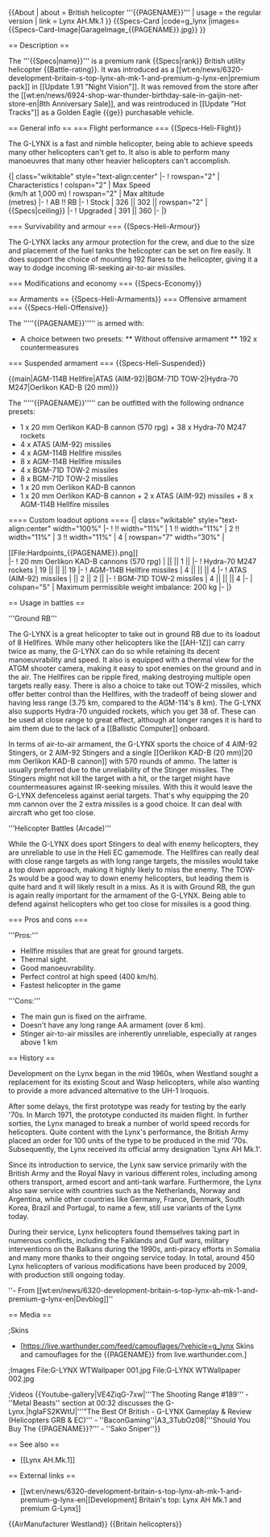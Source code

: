 {{About
| about = British helicopter '''{{PAGENAME}}'''
| usage = the regular version
| link = Lynx AH.Mk.1
}}
{{Specs-Card
|code=g_lynx
|images={{Specs-Card-Image|GarageImage_{{PAGENAME}}.jpg}}
}}

== Description ==
<!-- ''In the description, the first part should be about the history of and the creation and combat usage of the helicopter, as well as its key features. In the second part, tell the reader about the helicopter in the game. Insert a screenshot of the vehicle, so that if the novice player does not remember the vehicle by name, he will immediately understand what kind of vehicle the article is talking about.'' -->
The '''{{Specs|name}}''' is a premium rank {{Specs|rank}} British utility helicopter {{Battle-rating}}. It was introduced as a [[wt:en/news/6320-development-britain-s-top-lynx-ah-mk-1-and-premium-g-lynx-en|premium pack]] in [[Update 1.91 "Night Vision"]]. It was removed from the store after the [[wt:en/news/6924-shop-war-thunder-birthday-sale-in-gaijin-net-store-en|8th Anniversary Sale]], and was reintroduced in [[Update "Hot Tracks"]] as a Golden Eagle {{ge}} purchasable vehicle.

== General info ==
=== Flight performance ===
{{Specs-Heli-Flight}}
<!-- ''Describe how the helicopter behaves in the air. Speed, manoeuvrability, acceleration and allowable loads - these are the most important characteristics of the vehicle.'' -->
The G-LYNX is a fast and nimble helicopter, being able to achieve speeds many other helicopters can't get to. It also is able to perform many manoeuvres that many other heavier helicopters can't accomplish.

{| class="wikitable" style="text-align:center"
|-
! rowspan="2" | Characteristics
! colspan="2" | Max Speed<br>(km/h at 1,000 m)
! rowspan="2" | Max altitude<br>(metres)
|-
! AB !! RB
|-
! Stock
| 326 || 302 || rowspan="2" | {{Specs|ceiling}}
|-
! Upgraded
| 391 || 360
|-
|}

=== Survivability and armour ===
{{Specs-Heli-Armour}}
<!-- ''Examine the survivability of the helicopter. Note how vulnerable the structure is and how secure the pilot is, whether the fuel tanks are armoured, etc. Describe the armour, if there is any, and also mention the vulnerability of other critical systems.'' -->
The G-LYNX lacks any armour protection for the crew, and due to the size and placement of the fuel tanks the helicopter can be set on fire easily. It does support the choice of mounting 192 flares to the helicopter, giving it a way to dodge incoming IR-seeking air-to-air missiles.

=== Modifications and economy ===
{{Specs-Economy}}

== Armaments ==
{{Specs-Heli-Armaments}}
=== Offensive armament ===
{{Specs-Heli-Offensive}}
<!-- ''Describe the offensive armament of the helicopter, if any. Describe how effective the cannons and machine guns are in battle, also what ammunition belts or drums are better to use. If there is no offensive weaponry, delete this subsection.'' -->

The '''''{{PAGENAME}}''''' is armed with:

* A choice between two presets:
** Without offensive armament
** 192 x countermeasures

=== Suspended armament ===
{{Specs-Heli-Suspended}}
<!-- ''Describe the helicopter's suspended armament: additional cannons under the winglets, any bombs, and rockets. Since any helicopter is essentially only a platform for suspended weaponry, this section is significant and deserves your special attention. If there is no suspended weaponry remove this subsection.'' -->
{{main|AGM-114B Hellfire|ATAS (AIM-92)|BGM-71D TOW-2|Hydra-70 M247|Oerlikon KAD-B (20 mm)}}

The '''''{{PAGENAME}}''''' can be outfitted with the following ordnance presets:

* 1 x 20 mm Oerlikon KAD-B cannon (570 rpg) + 38 x Hydra-70 M247 rockets
* 4 x ATAS (AIM-92) missiles
* 4 x AGM-114B Hellfire missiles
* 8 x AGM-114B Hellfire missiles
* 4 x BGM-71D TOW-2 missiles
* 8 x BGM-71D TOW-2 missiles
* 1 x 20 mm Oerlikon KAD-B cannon
* 1 x 20 mm Oerlikon KAD-B cannon + 2 x ATAS (AIM-92) missiles + 8 x AGM-114B Hellfire missiles

==== Custom loadout options ====
{| class="wikitable" style="text-align:center" width="100%"
|-
! !! width="11%" | 1 !! width="11%" | 2 !! width="11%" | 3 !! width="11%" | 4
| rowspan="7" width="30%" | <div class="ttx-image">[[File:Hardpoints_{{PAGENAME}}.png]]</div>
|-
! 20 mm Oerlikon KAD-B cannons (570 rpg)
| || || 1 ||
|-
! Hydra-70 M247 rockets
| 19 || || || 19
|-
! AGM-114B Hellfire missiles
| 4 || || || 4
|-
! ATAS (AIM-92) missiles
| || 2 || 2 ||
|-
! BGM-71D TOW-2 missiles
| 4 || || || 4
|-
| colspan="5" | Maximum permissible weight imbalance: 200 kg
|-
|}

== Usage in battles ==
<!-- ''Describe the tactics of playing in a helicopter, the features of using the helicopter in a team and advice on tactics. Refrain from creating a "guide" - do not impose a single point of view, but instead, give the reader food for thought. Examine the most dangerous enemies and give recommendations on fighting them. If necessary, note the specifics of the game in different modes (AB, RB, SB).'' -->
'''Ground RB'''

The G-LYNX is a great helicopter to take out in ground RB due to its loadout of 8 Hellfires. While many other helicopters like the [[AH-1Z]] can carry twice as many, the G-LYNX can do so while retaining its decent manoeuvrability and speed. It also is equipped with a thermal view for the ATGM shooter camera, making it easy to spot enemies on the ground and in the air. The Hellfires can be ripple fired, making destroying multiple open targets really easy. There is also a choice to take out TOW-2 missiles, which offer better control than the Hellfires, with the tradeoff of being slower and having less range (3.75 km, compared to the AGM-114's 8 km). The G-LYNX also supports Hydra-70 unguided rockets, which you get 38 of. These can be used at close range to great effect, although at longer ranges it is hard to aim them due to the lack of a [[Ballistic Computer]] onboard.

In terms of air-to-air armament, the G-LYNX sports the choice of 4 AIM-92 Stingers, or 2 AIM-92 Stingers and a single [[Oerlikon KAD-B (20 mm)|20 mm Oerlikon KAD-B cannon]] with 570 rounds of ammo. The latter is usually preferred due to the unreliability of the Stinger missiles. The Stingers might not kill the target with a hit, or the target might have countermeasures against IR-seeking missiles. With this it would leave the G-LYNX defenceless against aerial targets. That's why equipping the 20 mm cannon over the 2 extra missiles is a good choice. It can deal with aircraft who get too close.

'''Helicopter Battles (Arcade)'''

While the G-LYNX does sport Stingers to deal with enemy helicopters, they are unreliable to use in the Heli EC gamemode. The Hellfires can really deal with close range targets as with long range targets, the missiles would take a top down approach, making it highly likely to miss the enemy. The TOW-2s would be a good way to down enemy helicopters, but leading them is quite hard and it will likely result in a miss. As it is with Ground RB, the gun is again really important for the armament of the G-LYNX. Being able to defend against helicopters who get too close for missiles is a good thing.

=== Pros and cons ===
<!-- ''Summarise and briefly evaluate the vehicle in terms of its characteristics and combat effectiveness. Mark its pros and cons in the bulleted list. Try not to use more than 6 points for each of the characteristics. Avoid using categorical definitions such as "bad", "good" and the like - use substitutions with softer forms such as "inadequate" and "effective".'' -->

'''Pros:'''

* Hellfire missiles that are great for ground targets.
* Thermal sight.
* Good manoeuvrability.
* Perfect control at high speed (400 km/h).
* Fastest helicopter in the game

'''Cons:'''

* The main gun is fixed on the airframe.
* Doesn't have any long range AA armament (over 6 km).
* Stinger air-to-air missiles are inherently unreliable, especially at ranges above 1 km

== History ==
<!-- ''Describe the history of the creation and combat usage of the helicopter in more detail than in the introduction. If the historical reference turns out to be too long, take it to a separate article, taking a link to the article about the vehicle and adding a block "/History" (example: <nowiki>https://wiki.warthunder.com/(Vehicle-name)/History</nowiki>) and add a link to it here using the <code>main</code> template. Be sure to reference text and sources by using <code><nowiki><ref></ref></nowiki></code>, as well as adding them at the end of the article with <code><nowiki><references /></nowiki></code>. This section may also include the vehicle's dev blog entry (if applicable) and the in-game encyclopedia description (under <code><nowiki>=== In-game description ===</nowiki></code>, also if applicable).'' -->
Development on the Lynx began in the mid 1960s, when Westland sought a replacement for its existing Scout and Wasp helicopters, while also wanting to provide a more advanced alternative to the UH-1 Iroquois.

After some delays, the first prototype was ready for testing by the early '70s. In March 1971, the prototype conducted its maiden flight. In further sorties, the Lynx managed to break a number of world speed records for helicopters. Quite content with the Lynx's performance, the British Army placed an order for 100 units of the type to be produced in the mid '70s. Subsequently, the Lynx received its official army designation 'Lynx AH Mk.1'.

Since its introduction to service, the Lynx saw service primarily with the British Army and the Royal Navy in various different roles, including among others transport, armed escort and anti-tank warfare. Furthermore, the Lynx also saw service with countries such as the Netherlands, Norway and Argentina, while other countries like Germany, France, Denmark, South Korea, Brazil and Portugal, to name a few, still use variants of the Lynx today.

During their service, Lynx helicopters found themselves taking part in numerous conflicts, including the Falklands and Gulf wars, military interventions on the Balkans during the 1990s, anti-piracy efforts in Somalia and many more thanks to their ongoing service today. In total, around 450 Lynx helicopters of various modifications have been produced by 2009, with production still ongoing today.

''- From [[wt:en/news/6320-development-britain-s-top-lynx-ah-mk-1-and-premium-g-lynx-en|Devblog]]''

== Media ==
<!-- ''Excellent additions to the article would be video guides, screenshots from the game, and photos.'' -->

;Skins

* [https://live.warthunder.com/feed/camouflages/?vehicle=g_lynx Skins and camouflages for the {{PAGENAME}} from live.warthunder.com.]

;Images
<gallery mode="packed" heights="200">
File:G-LYNX WTWallpaper 001.jpg
File:G-LYNX WTWallpaper 002.jpg
</gallery>

;Videos
{{Youtube-gallery|VE4ZiqG-7xw|'''The Shooting Range #189''' - ''Metal Beasts'' section at 00:32 discusses the G-Lynx.|hgIaFS2KWtU|'''"The Best Of British - G-LYNX Gameplay & Review (Helicopters GRB & EC)''' - ''BaconGaming''|A3_3TubOz08|'''Should You Buy The {{PAGENAME}}?''' - ''Sako Sniper''}}

== See also ==
<!-- ''Links to the articles on the War Thunder Wiki that you think will be useful for the reader, for example:''
* ''reference to the series of the helicopter;''
* ''links to approximate analogues of other nations and research trees.'' -->

* [[Lynx AH.Mk.1]]

== External links ==
<!-- ''Paste links to sources and external resources, such as:''
* ''topic on the official game forum;''
* ''other literature.'' -->

* [[wt:en/news/6320-development-britain-s-top-lynx-ah-mk-1-and-premium-g-lynx-en|[Development] Britain's top: Lynx AH Mk.1 and premium G-Lynx]]

{{AirManufacturer Westland}}
{{Britain helicopters}}